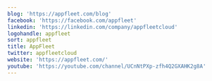 ```yaml
---
blog: 'https://appfleet.com/blog'
facebook: 'https://facebook.com/appfleet'
linkedin: 'https://linkedin.com/company/appfleetcloud'
logohandle: appfleet
sort: appfleet
title: AppFleet
twitter: appfleetcloud
website: 'https://appfleet.com/'
youtube: 'https://youtube.com/channel/UCnNtPXp-zfh4Q2GXAHK2g8A'
---
```

